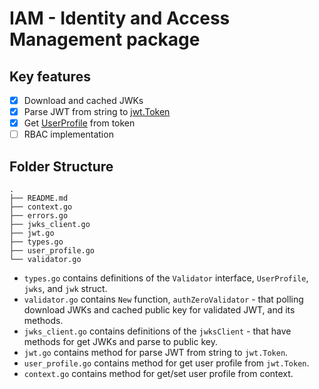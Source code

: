 # IAM - Identity and Access Management package

## Key features

- [x] Download and cached JWKs
- [x] Parse JWT from string to [jwt.Token](https://pkg.go.dev/github.com/form3tech-oss/jwt-go@v3.2.2+incompatible#Token)
- [x] Get [UserProfile](types.go) from token
- [ ] RBAC implementation

## Folder Structure

```
.
├── README.md
├── context.go
├── errors.go
├── jwks_client.go
├── jwt.go
├── types.go
├── user_profile.go
└── validator.go
```

* `types.go` contains definitions of the `Validator` interface, `UserProfile`, `jwks`, and `jwk` struct.
* `validator.go` contains `New` function, `authZeroValidator` - that polling download JWKs and cached public key for validated JWT, and its methods.
* `jwks_client.go` contains definitions of the `jwksClient` - that have methods for get JWKs and parse to public key.
* `jwt.go` contains method for parse JWT from string to `jwt.Token`.
* `user_profile.go` contains method for get user profile from `jwt.Token`.
* `context.go` contains method for get/set user profile from context.
